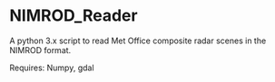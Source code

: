 # NIMROD_Reader
A python 3.x script to read Met Office composite radar scenes in the NIMROD format.

Requires: Numpy, gdal
